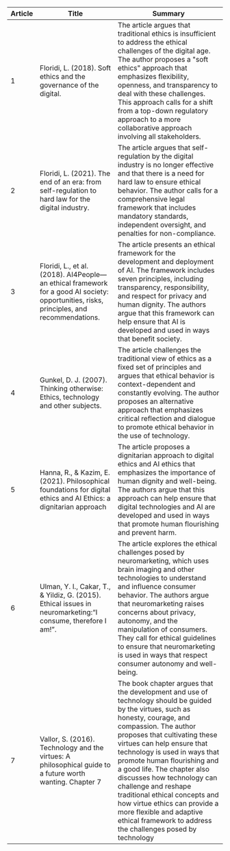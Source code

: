 | Article | Title                                                                                                                                    | Summary                                                                                                                                                                                                                                                                                                                                                                                                                                                                                                                          |
| ------- | ---------------------------------------------------------------------------------------------------------------------------------------- | -------------------------------------------------------------------------------------------------------------------------------------------------------------------------------------------------------------------------------------------------------------------------------------------------------------------------------------------------------------------------------------------------------------------------------------------------------------------------------------------------------------------------------- |
| 1       | Floridi, L. (2018). Soft ethics and the governance of the digital.                                                                       | The article argues that traditional ethics is insufficient to address the ethical challenges of the digital age. The author proposes a "soft ethics" approach that emphasizes flexibility, openness, and transparency to deal with these challenges. This approach calls for a shift from a top-down regulatory approach to a more collaborative approach involving all stakeholders.                                                                                                                                            |
| 2       | Floridi, L. (2021). The end of an era: from self-regulation to hard law for the digital industry.                                        | The article argues that self-regulation by the digital industry is no longer effective and that there is a need for hard law to ensure ethical behavior. The author calls for a comprehensive legal framework that includes mandatory standards, independent oversight, and penalties for non-compliance.                                                                                                                                                                                                                        |
| 3       | Floridi, L., et al. (2018). AI4People—an ethical framework for a good AI society: opportunities, risks, principles, and recommendations. | The article presents an ethical framework for the development and deployment of AI. The framework includes seven principles, including transparency, responsibility, and respect for privacy and human dignity. The authors argue that this framework can help ensure that AI is developed and used in ways that benefit society.                                                                                                                                                                                                |
| 4       | Gunkel, D. J. (2007). Thinking otherwise: Ethics, technology and other subjects.                                                         | The article challenges the traditional view of ethics as a fixed set of principles and argues that ethical behavior is context-dependent and constantly evolving. The author proposes an alternative approach that emphasizes critical reflection and dialogue to promote ethical behavior in the use of technology.                                                                                                                                                                                                             |
| 5       | Hanna, R., & Kazim, E. (2021). Philosophical foundations for digital ethics and AI Ethics: a dignitarian approach                        | The article proposes a dignitarian approach to digital ethics and AI ethics that emphasizes the importance of human dignity and well-being. The authors argue that this approach can help ensure that digital technologies and AI are developed and used in ways that promote human flourishing and prevent harm.                                                                                                                                                                                                                |
| 6       | Ulman, Y. I., Cakar, T., & Yildiz, G. (2015). Ethical issues in neuromarketing:“I consume, therefore I am!”.                             | The article explores the ethical challenges posed by neuromarketing, which uses brain imaging and other technologies to understand and influence consumer behavior. The authors argue that neuromarketing raises concerns about privacy, autonomy, and the manipulation of consumers. They call for ethical guidelines to ensure that neuromarketing is used in ways that respect consumer autonomy and well-being.                                                                                                              |
| 7       | Vallor, S. (2016). Technology and the virtues: A philosophical guide to a future worth wanting. Chapter 7                                | The book chapter argues that the development and use of technology should be guided by the virtues, such as honesty, courage, and compassion. The author proposes that cultivating these virtues can help ensure that technology is used in ways that promote human flourishing and a good life. The chapter also discusses how technology can challenge and reshape traditional ethical concepts and how virtue ethics can provide a more flexible and adaptive ethical framework to address the challenges posed by technology |



